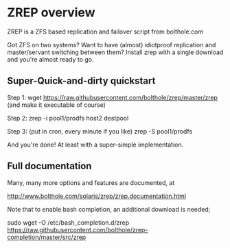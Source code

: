 # ZREP overview
ZREP is a ZFS based replication and failover script from bolthole.com

Got ZFS on two systems? Want to have (almost) idiotproof replication and master/servant switching between them?
Install zrep with a single download and you're almost ready to go.

## Super-Quick-and-dirty quickstart

Step 1: wget https://raw.githubusercontent.com/bolthole/zrep/master/zrep  (and make it executable of course)

Step 2: zrep -i pool1/prodfs host2 destpool

Step 3: (put in cron, every minute if you like)  zrep -S pool1/prodfs

And you're done!  At least with a super-simple implementation.

## Full documentation
Many, many more options and features are documented, at

 http://www.bolthole.com/solaris/zrep/zrep.documentation.html

Note that to enable bash completion, an additional download is needed;

sudo wget -O /etc/bash_completion.d/zrep https://raw.githubusercontent.com/bolthole/zrep-completion/master/src/zrep
